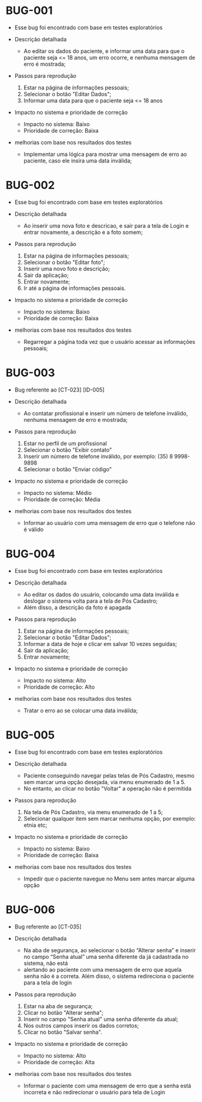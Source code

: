 # BUG-001
- Esse bug foi encontrado com base em testes exploratórios
- Descrição detalhada
    - Ao editar os dados do paciente, e informar uma data para que o paciente seja <= 18 anos, um erro ocorre, e nenhuma mensagem de erro é mostrada;

- Passos para reprodução
    1) Estar na página de informações pessoais;
    2) Selecionar o botão "Editar Dados";
    3) Informar uma data para que o paciente seja <= 18 anos

- Impacto no sistema e prioridade de correção
    - Impacto no sistema: Baixo
    - Prioridade de correção: Baixa

- melhorias com base nos resultados dos testes
    - Implementar uma lógica para mostrar uma mensagem de erro ao paciente, caso ele insira uma data inválida;

# BUG-002
- Esse bug foi encontrado com base em testes exploratórios
- Descrição detalhada
    - Ao inserir uma nova foto e descricao, e sair para a tela de Login e entrar novamente, a descrição e a foto somem;

- Passos para reprodução
    1) Estar na página de informações pessoais;
    2) Selecionar o botão "Editar foto";
    3) Inserir uma novo foto e descrição;
    4) Sair da aplicação;
    5) Entrar novamente;
    6) Ir até a página de informações pessoais.

- Impacto no sistema e prioridade de correção
    - Impacto no sistema: Baixo
    - Prioridade de correção: Baixa

- melhorias com base nos resultados dos testes
    - Regarregar a página toda vez que o usuário acessar as informações pessoais;

# BUG-003
- Bug referente ao [CT-023] [ID-005]
- Descrição detalhada
    -  Ao contatar profissional e inserir um número de telefone inválido, nenhuma mensagem de erro e mostrada;

- Passos para reprodução
    1) Estar no perfil de um profissional
    2) Selecionar o botão "Exibir contato"
    3) Inserir um número de telefone inválido, por exemplo: (35) 8 9998-9898
    4) Selecionar o botão "Enviar código"

- Impacto no sistema e prioridade de correção
    - Impacto no sistema: Médio
    - Prioridade de correção: Média

- melhorias com base nos resultados dos testes
    - Informar ao usuário com uma mensagem de erro que o telefone não é válido


# BUG-004
- Esse bug foi encontrado com base em testes exploratórios
- Descrição detalhada
    - Ao editar os dados do usuário, colocando uma data inválida e deslogar o sistema volta para a tela de Pós Cadastro;
    - Além disso, a descrição da foto é apagada
    
- Passos para reprodução
    1) Estar na página de informações pessoais;
    2) Selecionar o botão "Editar Dados";
    3) Informar a data de hoje e clicar em salvar 10 vezes seguidas;
    4) Sair da aplicação;
    5) Entrar novamente; 

- Impacto no sistema e prioridade de correção
    - Impacto no sistema: Alto
    - Prioridade de correção: Alto

- melhorias com base nos resultados dos testes
    - Tratar o erro ao se colocar uma data inválida;

# BUG-005
- Esse bug foi encontrado com base em testes exploratórios
- Descrição detalhada
    - Paciente conseguindo navegar pelas telas de Pós Cadastro, mesmo sem marcar uma opção desejada, via menu enumerado de 1 a 5.
    - No entanto, ao clicar no botão "Voltar" a operação não é permitida

- Passos para reprodução
    1) Na tela de Pós Cadastro, via menu enumerado de 1 a 5;
    2) Selecionar qualquer item sem marcar nenhuma opção, por exemplo: etnia etc;


- Impacto no sistema e prioridade de correção
    - Impacto no sistema: Baixo
    - Prioridade de correção: Baixa

- melhorias com base nos resultados dos testes
    - Impedir que o paciente navegue no Menu sem antes marcar alguma opção

# BUG-006
- Bug referente ao [CT-035]
- Descrição detalhada
    - Na aba de segurança, ao selecionar o botão “Alterar senha” e inserir no campo “Senha atual” uma senha diferente da já cadastrada no sistema, não está
    - alertando ao paciente com uma mensagem de erro que aquela senha não é a correta. Além disso, o sistema redireciona o paciente para a tela de login

- Passos para reprodução
    1) Estar na aba de segurança;
    2) Clicar no botão "Alterar senha";
    3) Inserir no campo "Senha atual" uma senha diferente da atual;
    4) Nos outros campos inserir os dados corretos;
    5) Clicar no botão "Salvar senha".

- Impacto no sistema e prioridade de correção
    - Impacto no sistema: Alto
    - Prioridade de correção: Alta

- melhorias com base nos resultados dos testes
    - Informar o paciente com uma mensagem de erro que a senha está incorreta e não redirecionar o usuário para tela de Login